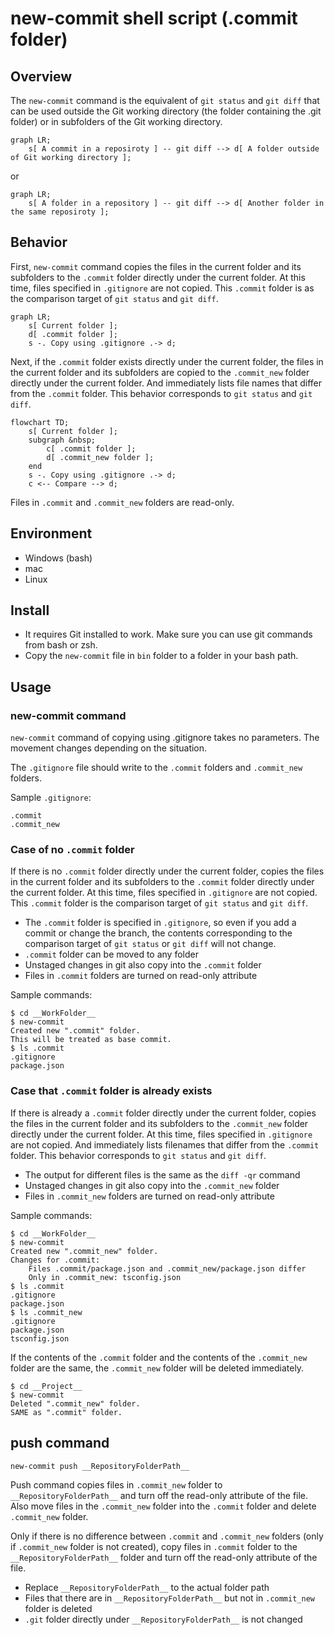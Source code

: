 # new-commit shell script (.commit folder)

## Overview

The `new-commit` command is the equivalent of `git status` and `git diff`
that can be used outside the Git working directory
(the folder containing the .git folder)
or in subfolders of the Git working directory.

```mermaid
graph LR;
    s[ A commit in a reposiroty ] -- git diff --> d[ A folder outside of Git working directory ];
```

or

```mermaid
graph LR;
    s[ A folder in a repository ] -- git diff --> d[ Another folder in the same reposiroty ];
```


## Behavior

First, `new-commit` command copies the files in the current folder
and its subfolders to the `.commit` folder directly under the current folder.
At this time, files specified in `.gitignore` are not copied.
This `.commit` folder is as the comparison target of `git status` and `git diff`.

```mermaid
graph LR;
    s[ Current folder ];
    d[ .commit folder ];
    s -. Copy using .gitignore .-> d;
```

Next, if the `.commit` folder exists directly under the current folder,
the files in the current folder and its subfolders are copied to
the `.commit_new` folder directly under the current folder.
And immediately lists file names that differ from the `.commit` folder.
This behavior corresponds to `git status` and `git diff`.

```mermaid
flowchart TD;
    s[ Current folder ];
    subgraph &nbsp;
        c[ .commit folder ];
        d[ .commit_new folder ];
    end
    s -. Copy using .gitignore .-> d;
    c <-- Compare --> d;
```

Files in `.commit` and `.commit_new` folders are read-only.


## Environment

- Windows (bash)
- mac
- Linux


## Install

- It requires Git installed to work.
    Make sure you can use git commands from bash or zsh.
- Copy the `new-commit` file in `bin` folder
    to a folder in your bash path.


## Usage

### new-commit command

`new-commit` command of copying using .gitignore
takes no parameters.
The movement changes depending on the situation.

The `.gitignore` file should write
to the `.commit` folders and `.commit_new` folders.

Sample `.gitignore`:

    .commit
    .commit_new

### Case of no `.commit` folder

If there is no `.commit` folder directly under the current folder,
copies the files in the current folder and its subfolders
to the `.commit` folder directly under the current folder.
At this time, files specified in `.gitignore` are not copied.
This `.commit` folder is the comparison target of `git status` and `git diff`.

- The `.commit` folder is specified in `.gitignore`,
    so even if you add a commit or change the branch,
    the contents corresponding to the comparison target of
    `git status` or `git diff` will not change.
- `.commit` folder can be moved to any folder
- Unstaged changes in git also copy into the `.commit` folder
- Files in `.commit` folders are turned on read-only attribute

Sample commands:

    $ cd __WorkFolder__
    $ new-commit
    Created new ".commit" folder.
    This will be treated as base commit.
    $ ls .commit
    .gitignore
    package.json

### Case that `.commit` folder is already exists

If there is already a `.commit` folder directly under the current folder,
copies the files in the current folder and its subfolders
to the `.commit_new` folder directly under the current folder.
At this time, files specified in `.gitignore` are not copied.
And immediately lists filenames that differ from the `.commit` folder.
This behavior corresponds to `git status` and `git diff`.

- The output for different files is the same as the `diff -qr` command
- Unstaged changes in git also copy into the `.commit_new` folder
- Files in `.commit_new` folders are turned on read-only attribute

Sample commands:

    $ cd __WorkFolder__
    $ new-commit
    Created new ".commit_new" folder.
    Changes for .commit:
        Files .commit/package.json and .commit_new/package.json differ
        Only in .commit_new: tsconfig.json
    $ ls .commit
    .gitignore
    package.json
    $ ls .commit_new
    .gitignore
    package.json
    tsconfig.json

If the contents of the `.commit` folder and the contents of
the `.commit_new` folder are the same,
the `.commit_new` folder will be deleted immediately.

    $ cd __Project__
    $ new-commit
    Deleted ".commit_new" folder.
    SAME as ".commit" folder.


## push command

    new-commit push __RepositoryFolderPath__

Push command copies files in `.commit_new` folder to `__RepositoryFolderPath__`
and turn off the read-only attribute of the file.
Also move files in the `.commit_new` folder into the `.commit` folder
and delete `.commit_new` folder.

Only if there is no difference between `.commit` and `.commit_new` folders
(only if `.commit_new` folder is not created),
copy files in `.commit` folder to the `__RepositoryFolderPath__` folder
and turn off the read-only attribute of the file.

- Replace `__RepositoryFolderPath__` to the actual folder path
- Files that there are in `__RepositoryFolderPath__` but not in `.commit_new` folder
    is deleted
- `.git` folder directly under `__RepositoryFolderPath__` is not changed
